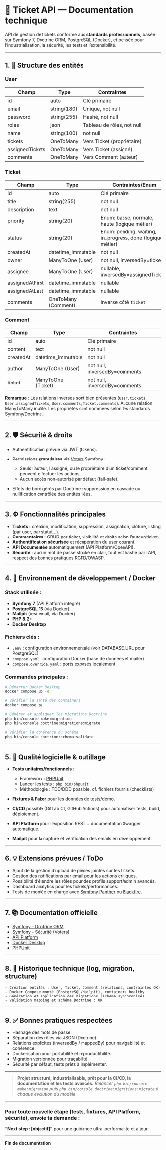 # 🎫 Ticket API — Documentation technique

API de gestion de tickets conforme aux **standards professionnels**, basée sur Symfony 7, Doctrine ORM, PostgreSQL (Docker), et pensée pour l’industrialisation, la sécurité, les tests et l’extensibilité.

---

## 1. 🚧 Structure des entités

### **User**

| Champ           | Type        | Contraintes                |
| --------------- | ----------- | -------------------------- |
| id              | auto        | Clé primaire               |
| email           | string(180) | Unique, not null           |
| password        | string(255) | Hashé, not null            |
| roles           | json        | Tableau de rôles, not null |
| name            | string(100) | not null                   |
| tickets         | OneToMany   | Vers Ticket (propriétaire) |
| assignedTickets | OneToMany   | Vers Ticket (assigné)      |
| comments        | OneToMany   | Vers Comment (auteur)      |

### **Ticket**

| Champ           | Type                | Contraintes/Enum                                            |
| --------------- | ------------------- | ----------------------------------------------------------- |
| id              | auto                | Clé primaire                                                |
| title           | string(255)         | not null                                                    |
| description     | text                | not null                                                    |
| priority        | string(20)          | Enum: basse, normale, haute (logique métier)                |
| status          | string(20)          | Enum: pending, waiting, in\_progress, done (logique métier) |
| createdAt       | datetime\_immutable | not null                                                    |
| owner           | ManyToOne (User)    | not null, inversedBy=tickets                                |
| assignee        | ManyToOne (User)    | nullable, inversedBy=assignedTickets                        |
| assignedAtFirst | datetime\_immutable | nullable                                                    |
| assignedAtLast  | datetime\_immutable | nullable                                                    |
| comments        | OneToMany (Comment) | inverse côté `ticket`                                       |

### **Comment**

| Champ     | Type                | Contraintes                   |
| --------- | ------------------- | ----------------------------- |
| id        | auto                | Clé primaire                  |
| content   | text                | not null                      |
| createdAt | datetime\_immutable | not null                      |
| author    | ManyToOne (User)    | not null, inversedBy=comments |
| ticket    | ManyToOne (Ticket)  | not null, inversedBy=comments |

**Remarque** :
Les relations inverses sont bien présentes (`User.tickets`, `User.assignedTickets`, `User.comments`, `Ticket.comments`).
Aucune relation ManyToMany inutile. Les propriétés sont nommées selon les standards Symfony/Doctrine.

---

## 2. 🛡️ Sécurité & droits

* Authentification prévue via JWT (tokens).
* Permissions **granulaires** via [Voters](https://symfony.com/doc/current/security/voters.html) Symfony :

  * Seuls l’auteur, l’assigné, ou le propriétaire d’un ticket/comment peuvent effectuer les actions.
  * Aucun accès non-autorisé par défaut (fail-safe).
* Effets de bord gérés par Doctrine : suppression en cascade ou nullification contrôlée des entités liées.

---

## 3. ⚙️ Fonctionnalités principales

* **Tickets :** création, modification, suppression, assignation, clôture, listing (par user, par statut…).
* **Commentaires :** CRUD par ticket, visibilité et droits selon l’auteur/ticket.
* **Authentification sécurisée** et récupération du user courant.
* **API Documentée** automatiquement (API Platform/OpenAPI).
* **Sécurité** : aucun mot de passe stocké en clair, tout est hashé par l’API, respect des bonnes pratiques RGPD/OWASP.

---

## 4. 🚀 Environnement de développement / Docker

### **Stack utilisée :**

* **Symfony 7** (API Platform intégré)
* **PostgreSQL 16** (via Docker)
* **Mailpit** (test email, via Docker)
* **PHP 8.2+**
* **Docker Desktop**

### **Fichiers clés :**

* `.env` : configuration environnementale (voir DATABASE\_URL pour PostgreSQL)
* `compose.yaml` : configuration Docker (base de données et mailer)
* `compose.override.yaml` : ports exposés localement

### **Commandes principales :**

```bash
# Démarrer Docker Desktop
docker compose up -d

# Vérifier la santé des containers
docker compose ps

# Générer et appliquer les migrations Doctrine
php bin/console make:migration
php bin/console doctrine:migrations:migrate

# Vérifier la cohérence du schéma
php bin/console doctrine:schema:validate
```

---

## 5. 🧪 Qualité logicielle & outillage

* **Tests unitaires/fonctionnels** :

  * Framework : [PHPUnit](https://symfony.com/doc/current/testing.html)
  * Lancer les tests : `php bin/phpunit`
  * Méthodologie : TDD/DDD possible, cf. fichiers fournis (checklists)
* **Fixtures & Faker** pour les données de tests/démo.
* **CI/CD** possible (GitLab CI, GitHub Actions) pour automatiser tests, build, déploiement.
* **API Platform** pour l’exposition REST + documentation Swagger automatique.
* **Mailpit** pour la capture et vérification des emails en développement.

---

## 6. 💡 Extensions prévues / ToDo

* Ajout de la gestion d’upload de pièces jointes sur les tickets.
* Gestion des notifications par email pour les actions critiques.
* Possibilité d’étendre les rôles pour des profils support/admin avancés.
* Dashboard analytics pour les tickets/performances.
* Tests de montée en charge avec [Symfony Panther](https://symfony.com/doc/current/components/panther.html) ou [Blackfire](https://www.blackfire.io/).

---

## 7. 📚 Documentation officielle

* [Symfony - Doctrine ORM](https://symfony.com/doc/current/doctrine.html)
* [Symfony - Sécurité (Voters)](https://symfony.com/doc/current/security/voters.html)
* [API Platform](https://api-platform.com/docs/)
* [Docker Desktop](https://docs.docker.com/desktop/)
* [PHPUnit](https://symfony.com/doc/current/testing.html)

---

## 8. 📝 Historique technique (log, migration, structure)

```text
- Création entités : User, Ticket, Comment (relations, contraintes OK)
- Docker Compose monté (PostgreSQL/Mailpit), containers healthy
- Génération et application des migrations (schema synchronisé)
- Validation mapping et schéma Doctrine : OK
```

---

## 9. ✅ Bonnes pratiques respectées

* Hashage des mots de passe.
* Séparation des rôles via JSON (Doctrine).
* Relations explicites (inversedBy / mappedBy) pour navigabilité et cohérence.
* Dockerisation pour portabilité et reproductibilité.
* Migration versionnée pour traçabilité.
* Sécurité par défaut, tests prêts à implémenter.

---

> **Projet structuré, industrialisable, prêt pour la CI/CD, la documentation et les tests avancés.**
> *Relancer `php bin/console make:migration` puis `php bin/console doctrine:migrations:migrate` à chaque évolution du modèle.*

---

### Pour toute nouvelle étape (tests, fixtures, API Platform, sécurité), envoie ta demande :

**“Next step : \[objectif]”** pour une guidance ultra-performante et à jour.

---

**Fin de documentation**